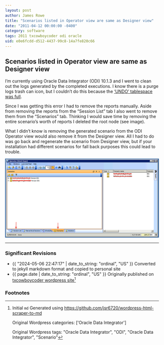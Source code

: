 ```yaml
---
layout: post
author: James Rowe
title: "Scenarios listed in Operator view are same as Designer view"
date: "2011-04-12 00:00:00 -0400"
category: software
tags: 2011 txcowboycoder odi oracle
uid: e0e6fcdd-d512-4437-99c8-14a7fe820c66
---
```


## Scenarios listed in Operator view are same as Designer view

I’m currently using Oracle Data Integrator (ODI) 10.1.3 and I went to clean out the logs generated by the completed executions. I know there is a purge logs trash can icon, but I couldn’t do this because the [‘UNDO’ tablespace was full](http://www.jsrowe.com/error-when-purging-log-unable-to-extend-tablespace-undo/index.html).


Since I was getting this error I had to remove the reports manually. Aside from removing the reports from the “Session List” tab I also went to remove them from the “Scenarios” tab. Thinking I would save time by removing the entire scenario’s worth of reports I deleted the root node (see image).

What I didn’t know is removing the generated scenario from the ODI Operator view would also remove it from the Designer view. All I had to do was go back and regenerate the scenario from Designer view, but if your installation had different scenarios for fall back purposes this could lead to trouble.

<img src="/assets/posts-images/operator-view-scenario.png" alt="odi operator view - scenario" class="img-stylish"/>


---

### Significant Revisions

- {{ "2024-05-06 22:47:17" | date_to_string: "ordinal", "US" }} Converted to jekyll markdown format and copied to personal site
- {{ page.date | date_to_string: "ordinal", "US" }} Originally published on [txcowboycoder wordpress site](https://txcowboycoder.wordpress.com/2011/04/12/scenarios-listed-in-operator-view-are-same-as-designer-view/)[^draft]

### Footnotes

[^draft]: Initial `md` Generated using <https://github.com/jsr6720/wordpress-html-scraper-to-md>

    Original Wordpress categories: ['Oracle Data Integrator']

    Original Wordpress tags: "Oracle Data Integrator", "ODI", "Oracle Data Integrator", "Scenario"